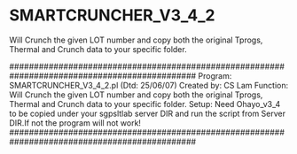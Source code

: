 # SMARTCRUNCHER_V3_4_2
Will Crunch the given LOT number and copy both the original Tprogs, Thermal and Crunch data to your specific folder.

##############################################################################################
Program:       SMARTCRUNCHER_V3_4_2.pl
(Dtd: 25/06/07)
Created by:    CS Lam 
Function:      Will Crunch the given LOT number and copy both the original Tprogs, Thermal and Crunch data to your specific folder.
Setup:         Need Ohayo_v3_4 to be copied under your sgpsltlab server DIR  and run the script from Server DIR.If not the program will not work!
##############################################################################################
